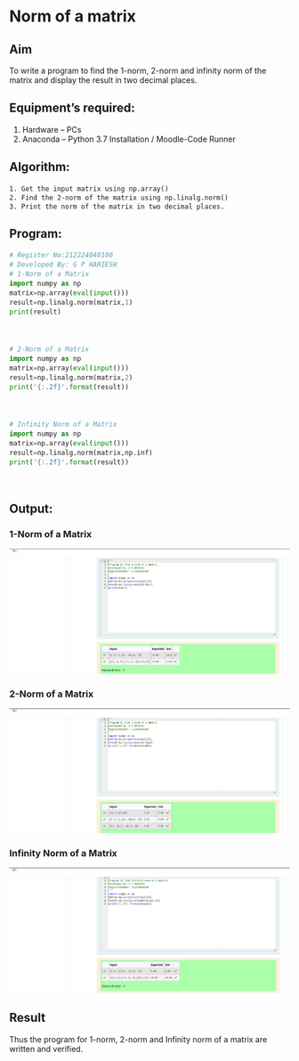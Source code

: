 # Norm of a matrix
## Aim
To write a program to find the 1-norm, 2-norm and infinity norm of the matrix and display the result in two decimal places.
## Equipment’s required:
1.	Hardware – PCs
2.	Anaconda – Python 3.7 Installation / Moodle-Code Runner
## Algorithm:
	1. Get the input matrix using np.array()   
    2. Find the 2-norm of the matrix using np.linalg.norm()
	3. Print the norm of the matrix in two decimal places.
## Program:
```Python
# Register No:212224040100
# Developed By: G P HARIESH
# 1-Norm of a Matrix
import numpy as np
matrix=np.array(eval(input()))
result=np.linalg.norm(matrix,1)
print(result)



# 2-Norm of a Matrix
import numpy as np
matrix=np.array(eval(input()))
result=np.linalg.norm(matrix,2)
print('{:.2f}'.format(result))



# Infinity Norm of a Matrix
import numpy as np
matrix=np.array(eval(input()))
result=np.linalg.norm(matrix,np.inf)
print('{:.2f}'.format(result))




```
## Output:
### 1-Norm of a Matrix

![alt text](<Screenshot 2025-05-10 214008.png>)
### 2-Norm of a Matrix
![alt text](<Screenshot 2025-05-10 214023.png>)

### Infinity Norm of a Matrix

![alt text](<Screenshot 2025-05-10 214038.png>)
## Result
Thus the program for 1-norm, 2-norm and Infinity norm of a matrix are written and verified.
